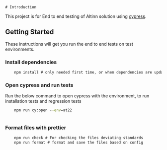     # Introduction

This project is for End to end testing of Altinn solution using [cypress](https://www.cypress.io/).

## Getting Started

These instructions will get you run the end to end tests on test environments.

### Install dependencies

```cmd
    npm install # only needed first time, or when dependencies are updated
```

### Open cypress and run tests

Run the below command to open cypress with the environment, to run installation tests and regression tests

```cmd
    npm run cy:open --env=at22
    
```


### Format files with prettier

```cmd
    npm run check # For checking the files deviating standards
    npm run format # format and save the files based on config
```
